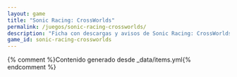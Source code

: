 ```yaml
---
layout: game
title: "Sonic Racing: CrossWorlds"
permalink: /juegos/sonic-racing-crossworlds/
description: "Ficha con descargas y avisos de Sonic Racing: CrossWorlds."
game_id: sonic-racing-crossworlds
---
```


{% comment %}Contenido generado desde _data/items.yml{% endcomment %}
